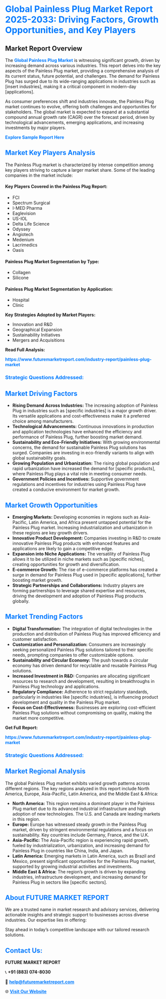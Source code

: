 <h1 style="color: #007BFF;">Global Painless Plug Market Report 2025-2033: Driving Factors, Growth Opportunities, and Key Players</h1>

<section id="overview">
<h2>Market Report Overview</h2>
<p>The <a href="https://www.futuremarketreport.com/industry-report/painless-plug-market" style="color: #007BFF; text-decoration: none;"><strong>Global Painless Plug Market</strong></a> is witnessing significant growth, driven by increasing demand across various industries. This report delves into the key aspects of the Painless Plug market, providing a comprehensive analysis of its current status, future potential, and challenges. The demand for Painless Plug has surged due to its wide-ranging applications in industries such as [insert industries], making it a critical component in modern-day [applications].</p>
<p>As consumer preferences shift and industries innovate, the Painless Plug market continues to evolve, offering both challenges and opportunities for stakeholders. The global market is expected to expand at a substantial compound annual growth rate (CAGR) over the forecast period, driven by technological advancements, emerging applications, and increasing investments by major players.</p>
</section>

<section id="overview">
<p><a href="https://www.futuremarketreport.com/request-sample/reportId=55651" style="color: #007BFF; text-decoration: none;"><strong>Explore Sample Report Here</strong></a></p>
</section>

<section id="key-players">
<h2 style="color: #007BFF;">Market Key Players Analysis</h2>
<p>The Painless Plug market is characterized by intense competition among key players striving to capture a larger market share. Some of the leading companies in the market include:</p>
<h4>Key Players Covered in the Painless Plug Report:</h4>
<ul><li>FCI</li><li>Spectrum Surgical</li><li>I-MED Pharma</li><li>Eaglevision</li><li>US-IOL</li><li>Delta Life Science</li><li>Odyssey</li><li>Angiotech</li><li>Medenium</li><li>Lacrimedics</li><li>Oasis</li></ul>
<h4>Painless Plug Market Segmentation by Type:</h4>
<ul><li>Collagen</li><li>Silicone</li></ul>

<h4>Painless Plug Market Segmentation by Application:</h4>
<ul><li>Hospital</li><li>Clinic</li></ul>
<p><strong>Key Strategies Adopted by Market Players:</strong></p>
<ul>
<li>Innovation and R&D</li>
<li>Geographical Expansion</li>
<li>Sustainability Initiatives</li>
<li>Mergers and Acquisitions</li>
</ul>
</section>

<section>
<p><strong>Read Full Analysis: </strong></p><a href="https://www.futuremarketreport.com/industry-report/painless-plug-market" style="color: #007BFF; text-decoration: none;"><strong>https://www.futuremarketreport.com/industry-report/painless-plug-market</strong></a>
<h3 style="color: #007BFF;">Strategic Questions Addressed:</h3>
</section>

<section id="driving-factors">
<h2 style="color: #007BFF;">Market Driving Factors</h2>
<ul>
<li><strong>Rising Demand Across Industries:</strong> The increasing adoption of Painless Plug in industries such as [specific industries] is a major growth driver. Its versatile applications and cost-effectiveness make it a preferred choice among manufacturers.</li>
<li><strong>Technological Advancements:</strong> Continuous innovations in production and application technologies have enhanced the efficiency and performance of Painless Plug, further boosting market demand.</li>
<li><strong>Sustainability and Eco-Friendly Initiatives:</strong> With growing environmental concerns, the demand for sustainable Painless Plug solutions has surged. Companies are investing in eco-friendly variants to align with global sustainability goals.</li>
<li><strong>Growing Population and Urbanization:</strong> The rising global population and rapid urbanization have increased the demand for [specific products], where Painless Plug plays a vital role in meeting consumer needs.</li>
<li><strong>Government Policies and Incentives:</strong> Supportive government regulations and incentives for industries using Painless Plug have created a conducive environment for market growth.</li>
</ul>
</section>

<section id="growth-opportunities">
<h2 style="color: #007BFF;">Market Growth Opportunities</h2>
<ul>
<li><strong>Emerging Markets:</strong> Developing economies in regions such as Asia-Pacific, Latin America, and Africa present untapped potential for the Painless Plug market. Increasing industrialization and urbanization in these regions are key growth drivers.</li>
<li><strong>Innovative Product Development:</strong> Companies investing in R&D to create innovative Painless Plug products with enhanced features and applications are likely to gain a competitive edge.</li>
<li><strong>Expansion into Niche Applications:</strong> The versatility of Painless Plug allows it to be utilized in niche markets such as [specific niches], creating opportunities for growth and diversification.</li>
<li><strong>E-commerce Growth:</strong> The rise of e-commerce platforms has created a surge in demand for Painless Plug used in [specific applications], further boosting market growth.</li>
<li><strong>Strategic Partnerships and Collaborations:</strong> Industry players are forming partnerships to leverage shared expertise and resources, driving the development and adoption of Painless Plug products globally.</li>
</ul>
</section>

<section id="trending-factors">
<h2 style="color: #007BFF;">Market Trending Factors</h2>
<ul>
<li><strong>Digital Transformation:</strong> The integration of digital technologies in the production and distribution of Painless Plug has improved efficiency and customer satisfaction.</li>
<li><strong>Customization and Personalization:</strong> Consumers are increasingly seeking personalized Painless Plug solutions tailored to their specific needs, prompting companies to offer customizable options.</li>
<li><strong>Sustainability and Circular Economy:</strong> The push towards a circular economy has driven demand for recyclable and reusable Painless Plug solutions.</li>
<li><strong>Increased Investment in R&D:</strong> Companies are allocating significant resources to research and development, resulting in breakthroughs in Painless Plug technology and applications.</li>
<li><strong>Regulatory Compliance:</strong> Adherence to strict regulatory standards, particularly in industries like [specific industries], is influencing product development and quality in the Painless Plug market.</li>
<li><strong>Focus on Cost-Effectiveness:</strong> Businesses are exploring cost-efficient Painless Plug solutions without compromising on quality, making the market more competitive.</li>
</ul>
</section>

<section>
<p><strong>Get Full Report: </strong></p><a href="https://www.futuremarketreport.com/industry-report/painless-plug-market" style="color: #007BFF; text-decoration: none;"><strong>https://www.futuremarketreport.com/industry-report/painless-plug-market</strong></a>
<h3 style="color: #007BFF;">Strategic Questions Addressed:</h3>
</section>


<section id="regional-analysis">
<h2 style="color: #007BFF;">Market Regional Analysis</h2>
<p>The global Painless Plug market exhibits varied growth patterns across different regions. The key regions analyzed in this report include North America, Europe, Asia-Pacific, Latin America, and the Middle East & Africa:</p>
<ul>
<li><strong>North America:</strong> This region remains a dominant player in the Painless Plug market due to its advanced industrial infrastructure and high adoption of new technologies. The U.S. and Canada are leading markets in this region.</li>
<li><strong>Europe:</strong> Europe has witnessed steady growth in the Painless Plug market, driven by stringent environmental regulations and a focus on sustainability. Key countries include Germany, France, and the U.K.</li>
<li><strong>Asia-Pacific:</strong> The Asia-Pacific region is experiencing rapid growth, fueled by industrialization, urbanization, and increasing demand for Painless Plug in countries like China, India, and Japan.</li>
<li><strong>Latin America:</strong> Emerging markets in Latin America, such as Brazil and Mexico, present significant opportunities for the Painless Plug market, supported by growing industrial activities and investments.</li>
<li><strong>Middle East & Africa:</strong> The region’s growth is driven by expanding industries, infrastructure development, and increasing demand for Painless Plug in sectors like [specific sectors].</li>
</ul>
</section>

<footer>
<h2 style="color: #007BFF;">About FUTURE MARKET REPORT</h2>
<p>We are a trusted name in market research and advisory services, delivering actionable insights and strategic support to businesses across diverse industries. Our expertise lies in offering:</p>

<p>Stay ahead in today’s competitive landscape with our tailored research solutions.</p>

<h2 style="color: #007BFF;">Contact Us:</h2>
<p><strong>FUTURE MARKET REPORT</strong></p>
<p>📞 <strong>+91 (883) 074-8030</strong></p>
<p>📧 <strong><a href="mailto:help@futuremarketreport.com" style="color: #007BFF;">help@futuremarketreport.com</a></strong></p>
<p>🌐 <strong><a href="https://www.futuremarketreport.com/" style="color: #007BFF;">Visit Our Website</a></strong></p>
</footer>